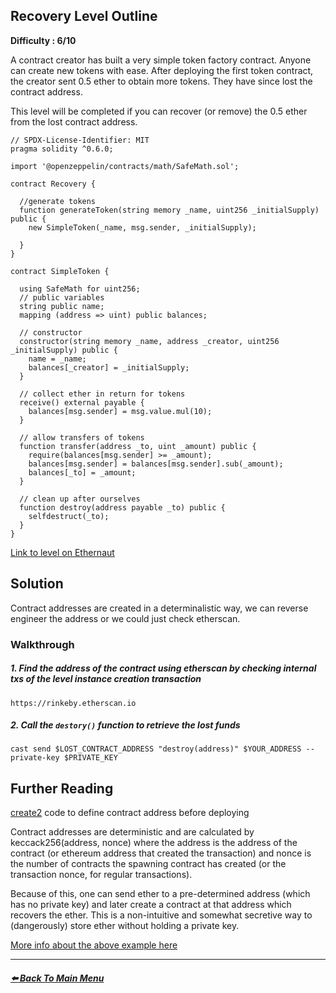 ## Recovery Level Outline

**Difficulty : 6/10**

A contract creator has built a very simple token factory contract. Anyone can create new tokens with ease. After deploying the first token contract, the creator sent 0.5 ether to obtain more tokens. They have since lost the contract address.

This level will be completed if you can recover (or remove) the 0.5 ether from the lost contract address.

```solidity  
// SPDX-License-Identifier: MIT
pragma solidity ^0.6.0;

import '@openzeppelin/contracts/math/SafeMath.sol';

contract Recovery {

  //generate tokens
  function generateToken(string memory _name, uint256 _initialSupply) public {
    new SimpleToken(_name, msg.sender, _initialSupply);
  
  }
}

contract SimpleToken {

  using SafeMath for uint256;
  // public variables
  string public name;
  mapping (address => uint) public balances;

  // constructor
  constructor(string memory _name, address _creator, uint256 _initialSupply) public {
    name = _name;
    balances[_creator] = _initialSupply;
  }

  // collect ether in return for tokens
  receive() external payable {
    balances[msg.sender] = msg.value.mul(10);
  }

  // allow transfers of tokens
  function transfer(address _to, uint _amount) public { 
    require(balances[msg.sender] >= _amount);
    balances[msg.sender] = balances[msg.sender].sub(_amount);
    balances[_to] = _amount;
  }

  // clean up after ourselves
  function destroy(address payable _to) public {
    selfdestruct(_to);
  }
}
```

[Link to level on Ethernaut](https://ethernaut.openzeppelin.com/level/0x0EB8e4771ABA41B70d0cb6770e04086E5aee5aB2)

## Solution

Contract addresses are created in a determinalistic way, we can reverse engineer the address or we could just check etherscan.

### Walkthrough
##### 1. Find the address of the contract using etherscan by checking internal txs of the level instance creation transaction

```
https://rinkeby.etherscan.io
```

##### 2. Call the `destory()` function to retrieve the lost funds
```console
cast send $LOST_CONTRACT_ADDRESS "destroy(address)" $YOUR_ADDRESS --private-key $PRIVATE_KEY
```

## Further Reading
[create2](https://blog.smartdec.net/how-to-define-smart-contract-address-before-the-deploy-create2-use-case-for-decentralized-exchange-52b7daa7873b) code to define contract address before deploying

Contract addresses are deterministic and are calculated by keccack256(address, nonce) where the address is the address of the contract (or ethereum address that created the transaction) and nonce is the number of contracts the spawning contract has created (or the transaction nonce, for regular transactions).

Because of this, one can send ether to a pre-determined address (which has no private key) and later create a contract at that address which recovers the ether. This is a non-intuitive and somewhat secretive way to (dangerously) store ether without holding a private key.

[More info about the above example here](martin.swende.se/blog/Ethereum_quirks_and_vulns.html)


---

##### [:arrow_left: Back To Main Menu](../README.md)
